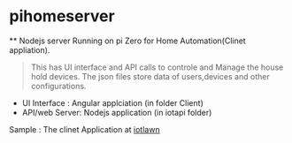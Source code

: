 # pihomeserver

** Nodejs server Running on pi Zero for Home Automation(Clinet appliation).
> This has UI interface and API calls to controle and Manage the house hold devices.
> The json files store data of users,devices and other configurations.

* UI Interface : Angular applciation (in folder Client)
* API/web Server: Nodejs application (in iotapi folder)

Sample : The clinet Application at [iotlawn](http://iotlawn.in)

